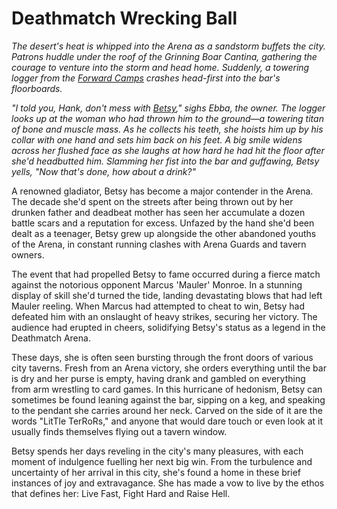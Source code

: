 # Deathmatch Wrecking Ball

_The desert's heat is whipped into the Arena as a sandstorm buffets the city. Patrons huddle under the roof of the Grinning Boar Cantina, gathering the courage to venture into the storm and head home. Suddenly, a towering logger from the [Forward Camps](../../continents/rathe/savage-lands/legends-and-fools.md#forward-camps) crashes head-first into the bar's floorboards._

_"I told you, Hank, don't mess with [Betsy](../../heroes-of-rathe/betsy-about.md)," sighs Ebba, the owner. The logger looks up at the woman who had thrown him to the ground—a towering titan of bone and muscle mass. As he collects his teeth, she hoists him up by his collar with one hand and sets him back on his feet. A big smile widens across her flushed face as she laughs at how hard he had hit the floor after she'd headbutted him. Slamming her fist into the bar and guffawing, Betsy yells, "Now that's done, how about a drink?"_

A renowned gladiator, Betsy has become a major contender in the Arena. The decade she'd spent on the streets after being thrown out by her drunken father and deadbeat mother has seen her accumulate a dozen battle scars and a reputation for excess. Unfazed by the hand she'd been dealt as a teenager, Betsy grew up alongside the other abandoned youths of the Arena, in constant running clashes with Arena Guards and tavern owners.

The event that had propelled Betsy to fame occurred during a fierce match against the notorious opponent Marcus 'Mauler' Monroe. In a stunning display of skill she'd turned the tide, landing devastating blows that had left Mauler reeling. When Marcus had attempted to cheat to win, Betsy had defeated him with an onslaught of heavy strikes, securing her victory. The audience had erupted in cheers, solidifying Betsy's status as a legend in the Deathmatch Arena.

These days, she is often seen bursting through the front doors of various city taverns. Fresh from an Arena victory, she orders everything until the bar is dry and her purse is empty, having drank and gambled on everything from arm wrestling to card games. In this hurricane of hedonism, Betsy can sometimes be found leaning against the bar, sipping on a keg, and speaking to the pendant she carries around her neck. Carved on the side of it are the words "LitTle TerRoRs," and anyone that would dare touch or even look at it usually finds themselves flying out a tavern window.

Betsy spends her days reveling in the city's many pleasures, with each moment of indulgence fuelling her next big win. From the turbulence and uncertainty of her arrival in this city, she's found a home in these brief instances of joy and extravagance. She has made a vow to live by the ethos that defines her: Live Fast, Fight Hard and Raise Hell.

